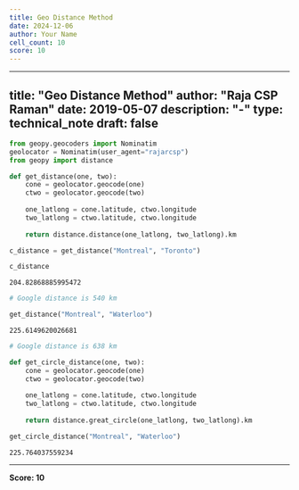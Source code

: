 ```yaml
---
title: Geo Distance Method
date: 2024-12-06
author: Your Name
cell_count: 10
score: 10
---
```


---
title: "Geo Distance Method"
author: "Raja CSP Raman"
date: 2019-05-07
description: "-"
type: technical_note
draft: false
---

```python
from geopy.geocoders import Nominatim
geolocator = Nominatim(user_agent="rajarcsp")
from geopy import distance
```


```python
def get_distance(one, two):
    cone = geolocator.geocode(one)
    ctwo = geolocator.geocode(two)
    
    one_latlong = cone.latitude, ctwo.longitude
    two_latlong = ctwo.latitude, ctwo.longitude
    
    return distance.distance(one_latlong, two_latlong).km
```


```python
c_distance = get_distance("Montreal", "Toronto")
```


```python
c_distance
```




    204.82868885995472




```python
# Google distance is 540 km
```


```python
get_distance("Montreal", "Waterloo")
```




    225.6149620026681




```python
# Google distance is 638 km
```


```python
def get_circle_distance(one, two):
    cone = geolocator.geocode(one)
    ctwo = geolocator.geocode(two)
    
    one_latlong = cone.latitude, ctwo.longitude
    two_latlong = ctwo.latitude, ctwo.longitude
    
    return distance.great_circle(one_latlong, two_latlong).km
```


```python
get_circle_distance("Montreal", "Waterloo")
```




    225.764037559234




---
**Score: 10**